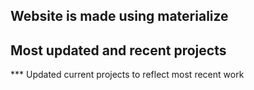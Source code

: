 ## Website is made using materialize

## Most updated and recent projects

*** Updated current projects to reflect most recent work